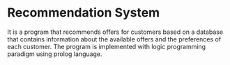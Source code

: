 # Recommendation System
It is a program that recommends offers for customers based on a database that contains information about the available offers
and the preferences of each customer. The program is implemented with logic programming paradigm using prolog language.

